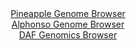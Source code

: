 <div id="Pineapple_Genome_Browser" align="center">
  <a href="https://igv.org/app/?sessionURL=blob:zZJfa9swFMW_i6BlA8eW7NipDWW4Tdul6b81S8JSilFs2dEiS64k23VDvvuUsrGXFZqHjYEepMuV7jlHvw1oiFRUcBAB10a.jRCwgFqJdoLLipEbXBIFohwzRSwgSU4k4SkB0QbkWGk8vb8yN1daVypyHKqrXol5IWzl2bjEL4LjVtmpKJ1TwRheCom1kMo5kbgRDi2aXkuWuKpsM9uzfSfDGjuYVSvBlXAqwoukNe8lv0pJQbgoSVLWTNNXAYnRYzRmdo4_xfNJnKZEqTHpRtlxPB7FM.9surgIThfT28_zaTA_nNCCY11LcjwMStJHX6Z8_J1d3B6453F8vQ7cA_dEB9VidOAND8.eKyqJOkYDdOT5_QF0TTiUZ.T5f_JtFt3T.ySbZV135JWdsXtL0Le65W07LoJuF0T_De9bCzCR1oYHkK7kIELQ8mBg.W7Q223RkQVhaBKSgoLo4dECWuJ0bdofNkB3laEGKPJUvwJkASEzIkHUCyEcoDB0zYw.DEO0tTagluzvxXs.vQ.Nndh1gySnTBuks0TxStmYc7tJc7t42TPPOy6Wd9eZ6PsClvV6B9HoFD6fDxs2P3uTJDP89RON1fdo.ifsvUeIrZf7AteerJ7WbD2_uVzckfv062zIfDi7xGzW_jEez5jdL5pcyBJr028q5viTtwZLirk2hYYquqSM6m5uUhQtiJDrGWxBKpgwHAJZLD9AC1rIhx9_4.ltH7c_AA--">Pineapple Genome Browser</a>
</div>
<div id="Alphonso_Genome_Browser" align="center">
  <a href="https://igv.org/app/?sessionURL=blob:zZJZi9swFIX_iyBDC47X2I4NoXj2TLaSjJNJhsHIjuwosSVXkp2N_PeqoaUvHZg8tBT0IF2udM85.o6gRoxjSoAPTNWwVcMACuArup3AoszREBaIAz.FOUcKYChFDJEEAf8IUsgFDMd9eXMlRMl9TcOibBaQZFTllgoLeKAEbrma0EK7oXkOY8qgoIxr1wzWVMNZ3dyiGJalKmdbqq0toYAazMsVJZxqJSJZtJXvRb9KUYYILVBUVLnAZwGR1CM1LtUUfglmkyBJEOc9tO8uO0GvG0ytu3Dx4NwswtHjLHRmVxOcESgqhjp8M1.7K9JuPX4l1TqZ7PPuumuHo9oJGtbt1d2uxAzxjuEabctuOZ4tg8FkiXb_k2e58IW.3YfFWDgsGxBv8sz53uYvi6y1tWbB_I..HXBSQE6TSnIAkhVzfUNXLN1RbNNp_tgabUXXPZkOoxj4r28KEAwmG9n.egRiX0paAEffqjM4CqBsiRjwm56uu4bnmXbLbemeZ5yUI6hY_veivQ_HnqubgWk6UYpzIVFeRpyUXIWEqHWSqtnhwiz7WcO8H7pJaok4e.zGWO8HVcO8fpkMwlv7vTwVIMefv1Ca_Yiqf0LeR4SoIr4Ut8XzkFH6ZLNW3.g9iflgOhocxrtCTDfvxnNZNCllBRSyX1bk8SdxNWQYEiELNeY4xjkW.5lMkW6Bb5iWBBckNKeSRMCy.JOu6Iph659_A2qd3k7fAQ--">Alphonso Genome Browser</a>
</div>


<div id="DAF_Genomics_Browser" align="center">
  <a href="https://igv.org/app/?sessionURL=blob:tZHtatswFIbv5UD6y3Zs2Y5jQxjOlnRdSgPNvGwpJSj2cezVlhxJntOG3PuE1zHYKGPQgSQkzsf76jwn.IZClpxBBMRyfMtxwABZ8G5F66bCG1qjhCinlUQDBOYokKUI0QlyKhVNbq91ZaFUI6PhMKO5uUfG6zKVlnQt2piSt6pAnWoSi9b0iTPaSSvltU5WdEirpuBM8iFNU5TStIcNsv22o_r4Gdv2LXFbt5Uqe9WtNqGNZVZOtduSZXj8i5H_oKxX.SZer.K.foGPV9kkXlzFn9xZsrkcvd0ky_frZLS.WJV7RlUrcPKVTx92H3e54KsbNiDzYumTYnZMLg_uh_HAfXcxOzalQDlxAmfs.l5gh3A2oOJpqyFAWggncjwjIGODeJ75fHX9kZ6C4CVEd_cGKEHTB51.dwL12GhUIPHQ9tQM4CJDAZEZ2nbghCHRGp4dhs7ZOEErqldmOU9uw8AmMSEja0drrZ.XVT9ALfRn8LVA_tZZ738Fdei4GpDpl3kxW_hLbBsNq2Oi_nx82kyxewGVAS9.LeeipkqHfjyfwdBKK9bI1C8y7vn._B0-">DAF Genomics Browser</a>
</div>
